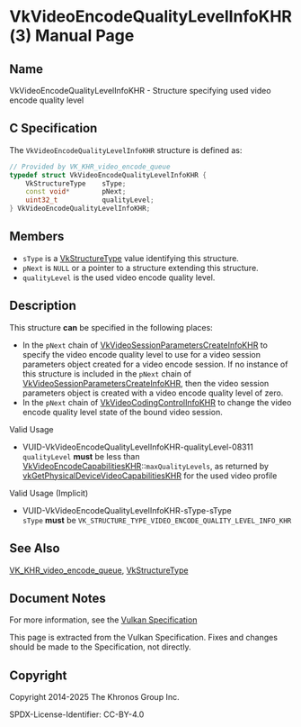 # VkVideoEncodeQualityLevelInfoKHR(3) Manual Page

## Name

VkVideoEncodeQualityLevelInfoKHR - Structure specifying used video encode quality level



## [](#_c_specification)C Specification

The `VkVideoEncodeQualityLevelInfoKHR` structure is defined as:

```c++
// Provided by VK_KHR_video_encode_queue
typedef struct VkVideoEncodeQualityLevelInfoKHR {
    VkStructureType    sType;
    const void*        pNext;
    uint32_t           qualityLevel;
} VkVideoEncodeQualityLevelInfoKHR;
```

## [](#_members)Members

- `sType` is a [VkStructureType](https://registry.khronos.org/vulkan/specs/latest/man/html/VkStructureType.html) value identifying this structure.
- `pNext` is `NULL` or a pointer to a structure extending this structure.
- `qualityLevel` is the used video encode quality level.

## [](#_description)Description

This structure **can** be specified in the following places:

- In the `pNext` chain of [VkVideoSessionParametersCreateInfoKHR](https://registry.khronos.org/vulkan/specs/latest/man/html/VkVideoSessionParametersCreateInfoKHR.html) to specify the video encode quality level to use for a video session parameters object created for a video encode session. If no instance of this structure is included in the `pNext` chain of [VkVideoSessionParametersCreateInfoKHR](https://registry.khronos.org/vulkan/specs/latest/man/html/VkVideoSessionParametersCreateInfoKHR.html), then the video session parameters object is created with a video encode quality level of zero.
- In the `pNext` chain of [VkVideoCodingControlInfoKHR](https://registry.khronos.org/vulkan/specs/latest/man/html/VkVideoCodingControlInfoKHR.html) to change the video encode quality level state of the bound video session.

Valid Usage

- [](#VUID-VkVideoEncodeQualityLevelInfoKHR-qualityLevel-08311)VUID-VkVideoEncodeQualityLevelInfoKHR-qualityLevel-08311  
  `qualityLevel` **must** be less than [VkVideoEncodeCapabilitiesKHR](https://registry.khronos.org/vulkan/specs/latest/man/html/VkVideoEncodeCapabilitiesKHR.html)::`maxQualityLevels`, as returned by [vkGetPhysicalDeviceVideoCapabilitiesKHR](https://registry.khronos.org/vulkan/specs/latest/man/html/vkGetPhysicalDeviceVideoCapabilitiesKHR.html) for the used video profile

Valid Usage (Implicit)

- [](#VUID-VkVideoEncodeQualityLevelInfoKHR-sType-sType)VUID-VkVideoEncodeQualityLevelInfoKHR-sType-sType  
  `sType` **must** be `VK_STRUCTURE_TYPE_VIDEO_ENCODE_QUALITY_LEVEL_INFO_KHR`

## [](#_see_also)See Also

[VK\_KHR\_video\_encode\_queue](https://registry.khronos.org/vulkan/specs/latest/man/html/VK_KHR_video_encode_queue.html), [VkStructureType](https://registry.khronos.org/vulkan/specs/latest/man/html/VkStructureType.html)

## [](#_document_notes)Document Notes

For more information, see the [Vulkan Specification](https://registry.khronos.org/vulkan/specs/latest/html/vkspec.html#VkVideoEncodeQualityLevelInfoKHR)

This page is extracted from the Vulkan Specification. Fixes and changes should be made to the Specification, not directly.

## [](#_copyright)Copyright

Copyright 2014-2025 The Khronos Group Inc.

SPDX-License-Identifier: CC-BY-4.0